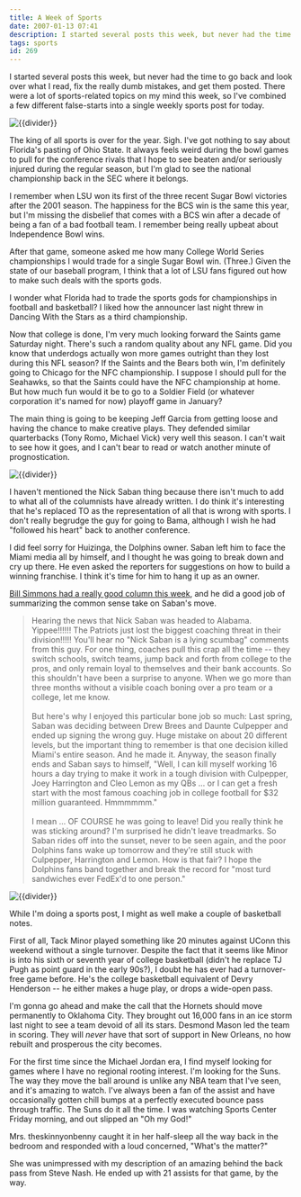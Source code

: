 ```yaml
---
title: A Week of Sports
date: 2007-01-13 07:41
description: I started several posts this week, but never had the time to go back and look over what I read, fix the really dumb mistakes, and get them posted.  There were a lot of sports-related topics on my mind this week, so I've combined a few different false-starts into a single weekly sports post for today.
tags: sports
id: 269
---
```

I started several posts this week, but never had the time to go back and look over what I read, fix the really dumb mistakes, and get them posted.  There were a lot of sports-related topics on my mind this week, so I've combined a few different false-starts into a single weekly sports post for today.

<p><img src="/img/greenline.gif" class="greenline" alt="{{divider}}" /></p>

The king of all sports is over for the year.  Sigh.  I've got nothing to say about Florida's pasting of Ohio State.  It always feels weird during the bowl games to pull for the conference rivals that I hope to see beaten and/or seriously injured during the regular season, but I'm glad to see the national championship back in the SEC where it belongs.

I remember when LSU won its first of the three recent Sugar Bowl victories after the 2001 season.  The happiness for the BCS win is the same this year, but I'm missing the disbelief that comes with a BCS win after a decade of being a fan of a bad football team.  I remember being really upbeat about Independence Bowl wins.

After that game, someone asked me how many College World Series championships I would trade for a single Sugar Bowl win.  (Three.)  Given the state of our baseball program, I think that a lot of LSU fans figured out how to make such deals with the sports gods.

I wonder what Florida had to trade the sports gods for championships in football and basketball?  I liked how the announcer last night threw in Dancing With the Stars as a third championship.

Now that college is done, I'm very much looking forward the Saints game Saturday night.  There's such a random quality about any NFL game.  Did you know that underdogs actually won more games outright than they lost during this NFL season?  If the Saints and the Bears both win, I'm definitely going to Chicago for the NFC championship.  I suppose I should pull for the Seahawks, so that the Saints could have the NFC championship at home.  But how much fun would it be to go to a Soldier Field (or whatever corporation it's named for now) playoff game in January?

The main thing is going to be keeping Jeff Garcia from getting loose and having the chance to make creative plays.  They defended similar quarterbacks (Tony Romo, Michael Vick) very well this season.  I can't wait to see how it goes, and I can't bear to read or watch another minute of prognostication.

<p><img src="/img/greenline.gif" class="greenline" alt="{{divider}}" /></p>

I haven't mentioned the Nick Saban thing because there isn't much to add to what all of the columnists have already written.  I do think it's interesting that he's replaced TO as the representation of all that is wrong with sports.  I don't really begrudge the guy for going to Bama, although I wish he had "followed his heart" back to another conference.  

I did feel sorry for Huizinga, the Dolphins owner.  Saban left him to face the Miami media all by himself, and I thought he was going to break down and cry up there.  He even asked the reporters for suggestions on how to build a winning franchise.  I think it's time for him to hang it up as an owner.

<a href="http://sports.espn.go.com/espn/page2/story?page=simmons/070105
" target="_blank">Bill Simmons had a really good column this week</a>, and he did a good job of summarizing the common sense take on Saban's move.

<blockquote>Hearing the news that Nick Saban was headed to Alabama. Yippee!!!!!! The Patriots just lost the biggest coaching threat in their division!!!!! You'll hear no "Nick Saban is a lying scumbag" comments from this guy. For one thing, coaches pull this crap all the time -- they switch schools, switch teams, jump back and forth from college to the pros, and only remain loyal to themselves and their bank accounts. So this shouldn't have been a surprise to anyone. When we go more than three months without a visible coach boning over a pro team or a college, let me know.
<br><br>
But here's why I enjoyed this particular bone job so much: Last spring, Saban was deciding between Drew Brees and Daunte Culpepper and ended up signing the wrong guy. Huge mistake on about 20 different levels, but the important thing to remember is that one decision killed Miami's entire season. And he made it. Anyway, the season finally ends and Saban says to himself, "Well, I can kill myself working 16 hours a day trying to make it work in a tough division with Culpepper, Joey Harrington and Cleo Lemon as my QBs ... or I can get a fresh start with the most famous coaching job in college football for $32 million guaranteed. Hmmmmmm."
<br><br>
I mean ... OF COURSE he was going to leave! Did you really think he was sticking around? I'm surprised he didn't leave treadmarks. So Saban rides off into the sunset, never to be seen again, and the poor Dolphins fans wake up tomorrow and they're still stuck with Culpepper, Harrington and Lemon. How is that fair? I hope the Dolphins fans band together and break the record for "most turd sandwiches ever FedEx'd to one person."</blockquote>

<p><img src="/img/greenline.gif" class="greenline" alt="{{divider}}" /></p>

While I'm doing a sports post, I might as well make a couple of basketball notes.

First of all, Tack Minor played something like 20 minutes against UConn this weekend without a single turnover.  Despite the fact that it seems like Minor is into his sixth or seventh year of college basketball (didn't he replace TJ Pugh as point guard in the early 90s?), I doubt he has ever had a turnover-free game before.  He's the college basketball equivalent of Devry Henderson -- he either makes a huge play, or drops a wide-open pass.

I'm gonna go ahead and make the call that the Hornets should move permanently to Oklahoma City.  They brought out 16,000 fans in an ice storm last night to see a team devoid of all its stars.  Desmond Mason led the team in scoring.  They will *never* have that sort of support in New Orleans, no how rebuilt and prosperous the city becomes.

For the first time since the Michael Jordan era, I find myself looking for games where I have no regional rooting interest.  I'm looking for the Suns.  The way they move the ball around is unlike any NBA team that I've seen, and it's amazing to watch.  I've always been a fan of the assist and have occasionally gotten chill bumps at a perfectly executed bounce pass through traffic.  The Suns do it all the time.  I was watching Sports Center Friday morning, and out slipped an "Oh my God!"

Mrs. theskinnyonbenny caught it in her half-sleep all the way back in the bedroom and responded with a loud concerned, "What's the matter?"

She was unimpressed with my description of an amazing behind the back pass from Steve Nash.  He ended up with 21 assists for that game, by the way.
